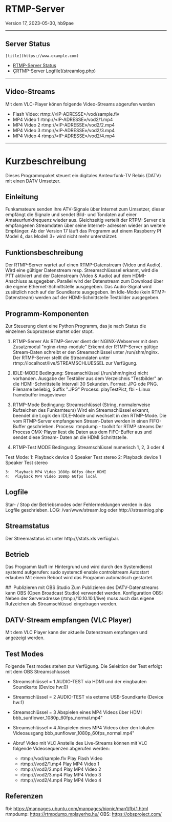 #   RTMP-Server 
Version 17, 2023-05-30, hb9pae

---
##	Server Status
	[title](https://www.example.com)

-	[RTMP-Server Status](stats.xls)
-	ÇRTMP-Server Logfile](streamlog.php)
---
##	Video-Streams
Mit dem VLC-Player könen folgende Video-Streams abgerufen werden

-	Flash Video:	rtmp://«IP-ADRESSE>/vod/sample.flv
-	MP4 Video 1		rtmp://«IP-ADRESSE»/vod2/1.mp4
-	MP4 Video 2		rtmp://«IP-ADRESSE»/vod2/2.mp4
-	MP4 Video 3		rtmp://«IP-ADRESSE»/vod2/3.mp4
-	MP4 Video 4		rtmp://«IP-ADRESSE»/vod2/4.mp4
---

#	Kurzbeschreibung
Dieses Programmpaket steuert ein digitales Amteurfunk-TV Relais (DATV) mit 
einen DATV Umsetzer. 

##  Einleitung
Funkamateure senden ihre ATV-Signale über Internet zum Umsetzer, dieser empfängt die Signale 
und sendet Bild- und Tondaten auf einer Amateurfunkfrequenz wieder aus.
Gleichzeitig verteilt der RTPM-Server die empfangenen Streamdaten über seine Internet-
adressen wieder an weitere Empfänger. Ab der Version 17 läuft das Programm auf einem Raspberry 
PI Model 4, das Modell 3+ wird nicht mehr unterstützet. 

##  Funktionsbeschreibung
Der RTMP-Server wartet auf einen RTMP-Datenstream (Video und Audio). Wird eine gültiger 
Datenstream resp. Streamschlüsssel erkannt,  wird die PTT aktiviert und der Datenstream
(Video & Audio) auf dem HDMI-Anschluss ausgegeben. 
Parallel wird der Datenstream zum Download über die eigene Ethernet-Schnittstelle ausgegeben.
Das Audio-Signal wird zusätzlich noch auf der Soundkarte ausgegeben.
Im Idle-Mode (kein RTMP-Datenstream) werden auf der HDMI-Schnittstelle Testbilder ausgegeben. 
 
##  Programm-Komponenten
Zur Steuerung dient eine Python Programm, das je nach Status die einzelnen Subprozesse 
startet oder stopt.

1.  RTMP-Server
Als RTMP-Server dient der NGINX-Webserver mit dem Zusatzmodul "nginx-rtmp-module"
Erkennt der RTMP-Server gültige Stream-Daten schreibt er den Streamschlüssel unter 
/run/shm/nginx. Der RTMP-Server stellt die Streamdaten unter 
rtmp://localhost/live/STREAMSCHLUESSEL zur Verfügung. 

2. IDLE-MODE
Bedingung: Streamschlüssel (/run/shm/nginx) nicht vorhanden.
Ausgabe der Testbiler aus dem Verzeichnis "Testbilder" an die HDMI-Schnittstelle
Intervall 30 Sekunden. Format: JPG ode PNG. Filename beliebig, Suffix ".JPG" 
Process: playTestPict, fbi - Linux framebuffer imageviewer 

3. RTMP-Mode 
Bedingung: Streamschlüssel (String, normalerweise Rufzeichen des Funkamteurs)
Wird ein Streamschlüssel erkannt, beendet die Logik den IDLE-Mode und wechselt in den RTMP-Mode. 
Die vom RTMP-Server empfangenen Stream-Daten werden in einen FIFO-Buffer geschrieben. 
Process:  rtmpdump - toolkit for RTMP streams
Der Process OMX-Player liest die Daten aus dem FIFO-Buffer aus und sendet diese Stream-
Daten an die HDMI Schnittstelle.

4.  RTMP-Test MODE
Bedingung: Streamschlüssel numerisch  1, 2, 3 oder 4

Test Mode:
	1:	Playback device 0 Speaker Test stereo
	2:	Playback device 1 Speaker Test stereo

	3:	Playback MP4 Video 1080p 60fps über HDMI
	4:	Playback MP4 Video 1080p 60fps local
	

##   Logfile
Star- / Stop der Betriebsmodes oder Fehlermeldungen werden in das Logfile geschrieben.
LOG:  /var/www/stream.log  oder http://<IP>/streamlog.php

##   Streamstatus
Der Streemastatus ist unter http://<IP>/stats.xls verfügbar. 

##   Betrieb
Das Programm läuft im Hintergrund und wird durch den Systemdienst systemd aufgerufen:
sudo systemctl enable controlstream			Autostart erlauben
Mit einem Reboot wird das Programm automatisch gestartet.  
 
##  Publizieren mit OBS Studio 
Zum Publizieren des DATV-Datenstreams kann OBS (Open Broadcast Studio) verwendet werden.
Konfiguration OBS:	Neben der Serveradresse  (rtmp://10.10.10.1/live) muss auch das eigene 
Rufzeichen als Streamschlüssel eingetragen werden. 

##  DATV-Stream empfangen (VLC Player)
Mit dem VLC Player kann der aktuelle Datenstream empfangen und angezeigt werden.

##  Test Modes
Folgende Test modes stehen zur Verfügung. Die Selektion der Test erfolgt mit dem OBS Streamschlussel:

- Streamschlüssel = 1 	AUDIO-TEST via HDMI und der eingbauten Soundkarte (Device hw:0)
- Streamschlüssel = 2 	AUDIO-TEST via externe USB-Soundkarte (Device hw:1)
 
- Streamschlüssel = 3		Abspielen eines MP4 Videos über HDMI bbb_sunflower_1080p_60fps_normal.mp4"   
- Streamschlüssel = 4		Abspielen eines MP4 Videos über den lokalen Videoausgang bbb_sunflower_1080p_60fps_normal.mp4"   

- Abruf Video mit VLC
Anstelle des Live-Streams können mit VLC folgende Videosequenzen abgerufen werden:

	- rtmp://<IP-ADRESSE>vod/sample.flv		Play Flash Video
	- rtmp://<IP-ADRESSE>/vod2/1.mp4			Play MP4 Video 1	
	- rtmp://<IP-ADRESSE>/vod2/2.mp4			Play MP4 Video 2	
	- rtmp://<IP-ADRESSE>/vod2/3.mp4			Play MP4 Video 3	
	- rtmp://<IP-ADRESSE>/vod2/4.mp4			Play MP4 Video 4	

## Referenzen
fbi: https://manpages.ubuntu.com/manpages/bionic/man1/fbi.1.html
rtmpdump:	https://rtmpdump.mplayerhq.hu/
OBS:	https://obsproject.com/

